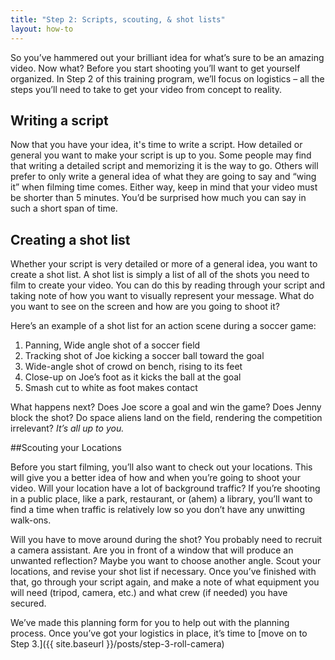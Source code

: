 ```yaml
---
title: "Step 2: Scripts, scouting, & shot lists"
layout: how-to
---
```

So you’ve hammered out your brilliant idea for what’s sure to be an amazing video. Now what? Before you start shooting you’ll want to get yourself organized. In Step 2 of this training program, we’ll focus on logistics – all the steps you’ll need to take to get your video from concept to reality.

## Writing a script

Now that you have your idea, it's time to write a script. How detailed or general you want to make your script is up to you. Some people may find that writing a detailed script and memorizing it is the way to go. Others will prefer to only write a general idea of what they are going to say and “wing it” when filming time comes. Either way, keep in mind that your video must be shorter than 5 minutes. You’d be surprised how much you can say in such a short span of time.

## Creating a shot list

Whether your script is very detailed or more of a general idea, you want to create a shot list. A shot list is simply a list of all of the shots you need to film to create your video. You can do this by reading through your script and taking note of how you want to visually represent your message. What do you want to see on the screen and how are you going to shoot it?

Here’s an example of a shot list for an action scene during a soccer game:

1. Panning, Wide angle shot of a soccer field
2. Tracking shot of Joe kicking a soccer ball toward the goal
3. Wide-angle shot of crowd on bench, rising to its feet
5. Close-up on Joe’s foot as it kicks the ball at the goal
6. Smash cut to white as foot makes contact

What happens next? Does Joe score a goal and win the game? Does Jenny block the shot? Do space aliens land on the field, rendering the competition irrelevant? *It’s all up to you.*

##Scouting your Locations

Before you start filming, you’ll also want to check out your locations. This will give you a better idea of how and when you’re going to shoot your video. Will your location have a lot of background traffic? If you’re shooting in a public place, like a park, restaurant, or (ahem) a library, you’ll want to find a time when traffic is relatively low so you don’t have any unwitting walk-ons.

Will you have to move around during the shot? You probably need to recruit a camera assistant. Are you in front of a window that will produce an unwanted reflection? Maybe you want to choose another angle. Scout your locations, and revise your shot list if necessary. Once you’ve finished with that, go through your script again, and make a note of what equipment you will need (tripod, camera, etc.) and what crew (if needed) you have secured.

We’ve made this planning form for you to help out with the planning process. Once you’ve got your logistics in place, it’s time to [move on to Step 3.]({{ site.baseurl }}/posts/step-3-roll-camera)
